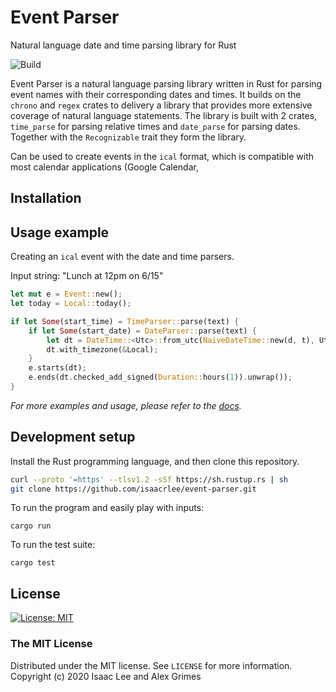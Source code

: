 # Event Parser
Natural language date and time parsing library for Rust

![Build](https://github.com/isaacrlee/event-parser/workflows/Build/badge.svg)

Event Parser is a natural language parsing library written in Rust for parsing event names with their corresponding dates and times. It builds on the `chrono` and `regex` crates to delivery a library that provides more extensive coverage of natural language statements. The library is built with 2 crates, `time_parse` for parsing relative times and `date_parse` for parsing dates. Together with the `Recognizable` trait they form the library. 

Can be used to create events in the `ical` format, which is compatible with most calendar applications (Google Calendar, 

## Installation

## Usage example

Creating an `ical` event with the date and time parsers.

Input string: "Lunch at 12pm on 6/15"
```rust
let mut e = Event::new();
let today = Local::today();

if let Some(start_time) = TimeParser::parse(text) {
    if let Some(start_date) = DateParser::parse(text) {
        let dt = DateTime::<Utc>::from_utc(NaiveDateTime::new(d, t), Utc);
        dt.with_timezone(&Local);
    }
    e.starts(dt);
    e.ends(dt.checked_add_signed(Duration::hours(1)).unwrap());
}
```

_For more examples and usage, please refer to the [docs](docs)._

## Development setup

Install the Rust programming language, and then clone this repository.

```sh
curl --proto '=https' --tlsv1.2 -sSf https://sh.rustup.rs | sh
git clone https://github.com/isaacrlee/event-parser.git
```

To run the program and easily play with inputs:

```
cargo run
```

To run the test suite:
```
cargo test
```

## License
[![License: MIT](https://img.shields.io/badge/License-MIT-yellow.svg)](https://opensource.org/licenses/MIT)  
### The MIT License
Distributed under the MIT license. See ``LICENSE`` for more information.  
Copyright (c) 2020 Isaac Lee and Alex Grimes
